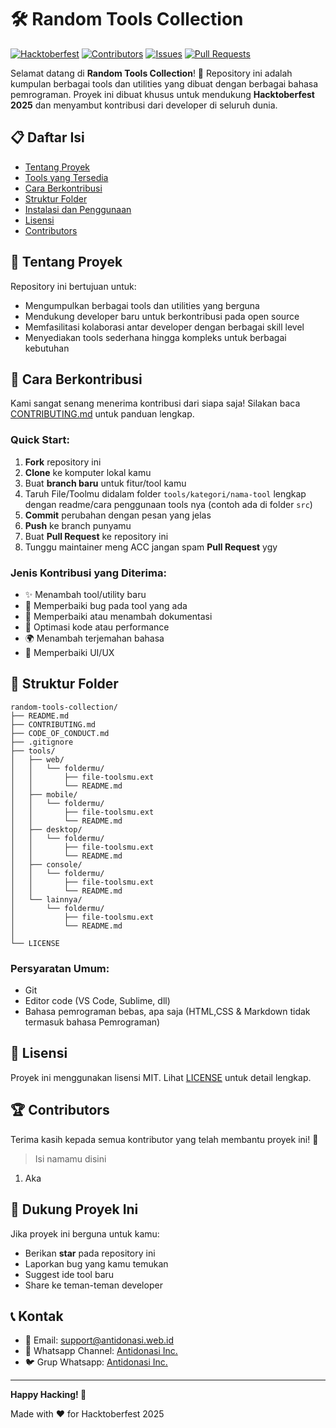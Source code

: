 # 🛠️ Random Tools Collection

[![Hacktoberfest](https://img.shields.io/badge/Hacktoberfest-2025-blueviolet.svg)](https://hacktoberfest.com/)
[![Contributors](https://img.shields.io/github/contributors/antidonasi/hacktoberfest.svg)](https://github.com/antidonasi/hacktoberfest/graphs/contributors)
[![Issues](https://img.shields.io/github/issues/antidonasi/hacktoberfest.svg)](https://github.com/antidonasi/hacktoberfest/issues)
[![Pull Requests](https://img.shields.io/github/issues-pr/antidonasi/hacktoberfest.svg)](https://github.com/antidonasi/hacktoberfest/pulls)

Selamat datang di **Random Tools Collection**! 🎉 Repository ini adalah kumpulan berbagai tools dan utilities yang dibuat dengan berbagai bahasa pemrograman. Proyek ini dibuat khusus untuk mendukung **Hacktoberfest 2025** dan menyambut kontribusi dari developer di seluruh dunia.

## 📋 Daftar Isi

- [Tentang Proyek](#-tentang-proyek)
- [Tools yang Tersedia](#-tools-yang-tersedia)
- [Cara Berkontribusi](#-cara-berkontribusi)
- [Struktur Folder](#-struktur-folder)
- [Instalasi dan Penggunaan](#-instalasi-dan-penggunaan)
- [Lisensi](#-lisensi)
- [Contributors](#-contributors)

## 🚀 Tentang Proyek

Repository ini bertujuan untuk:
- Mengumpulkan berbagai tools dan utilities yang berguna
- Mendukung developer baru untuk berkontribusi pada open source
- Memfasilitasi kolaborasi antar developer dengan berbagai skill level
- Menyediakan tools sederhana hingga kompleks untuk berbagai kebutuhan


## 🤝 Cara Berkontribusi

Kami sangat senang menerima kontribusi dari siapa saja! Silakan baca [CONTRIBUTING.md](CONTRIBUTING.md) untuk panduan lengkap.

### Quick Start:
1. **Fork** repository ini
2. **Clone** ke komputer lokal kamu
3. Buat **branch baru** untuk fitur/tool kamu
4. Taruh File/Toolmu didalam folder `tools/kategori/nama-tool` lengkap dengan readme/cara penggunaan tools nya (contoh ada di folder `src`)
4. **Commit** perubahan dengan pesan yang jelas
5. **Push** ke branch punyamu
6. Buat **Pull Request** ke repository ini
7. Tunggu maintainer meng ACC  jangan spam **Pull Request** ygy

### Jenis Kontribusi yang Diterima:
- ✨ Menambah tool/utility baru
- 🐛 Memperbaiki bug pada tool yang ada
- 📝 Memperbaiki atau menambah dokumentasi
- 🔧 Optimasi kode atau performance
- 🌍 Menambah terjemahan bahasa
- 🎨 Memperbaiki UI/UX

## 📁 Struktur Folder

```
random-tools-collection/
├── README.md
├── CONTRIBUTING.md
├── CODE_OF_CONDUCT.md
├── .gitignore
├── tools/
│   ├── web/
│   │   └── foldermu/
│   │       ├── file-toolsmu.ext
│   │       └── README.md
│   ├── mobile/
│   │   └── foldermu/
│   │       ├── file-toolsmu.ext
│   │       └── README.md
│   ├── desktop/
│   │   └── foldermu/
│   │       ├── file-toolsmu.ext
│   │       └── README.md
│   ├── console/
│   │   └── foldermu/
│   │       ├── file-toolsmu.ext
│   │       └── README.md
│   └── lainnya/
│       └── foldermu/
│           ├── file-toolsmu.ext
│           └── README.md
│    
└── LICENSE

```

### Persyaratan Umum:
- Git
- Editor code (VS Code, Sublime, dll)
- Bahasa pemrograman bebas, apa saja (HTML,CSS & Markdown tidak termasuk bahasa Pemrograman)

## 📝 Lisensi

Proyek ini menggunakan lisensi MIT. Lihat [LICENSE](LICENSE) untuk detail lengkap.

## 🏆 Contributors

Terima kasih kepada semua kontributor yang telah membantu proyek ini! 🙏

<!-- ALL-CONTRIBUTORS-LIST:START -->
> Isi namamu disini
1. Aka
<!-- ALL-CONTRIBUTORS-LIST:END -->

## 🌟 Dukung Proyek Ini

Jika proyek ini berguna untuk kamu:
-  Berikan **star** pada repository ini
-  Laporkan bug yang kamu temukan
-  Suggest ide tool baru
-  Share ke teman-teman developer

## 📞 Kontak

- 📧 Email: [support@antidonasi.web.id](support@antidonasi.web.id)
- 💬 Whatsapp Channel: [Antidonasi Inc.](https://whatsapp.com/channel/0029VagADOLLSmbaxFNswH1m)
- 🐦 Grup Whatsapp: [Antidonasi Inc.](https://chat.whatsapp.com/I5JCuQnIo4f79JsZAGCvDD)

---

**Happy Hacking! 🎃** 

Made with ❤️ for Hacktoberfest 2025

